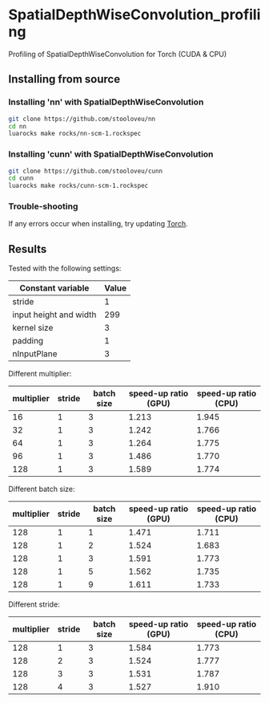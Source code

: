 # SpatialDepthWiseConvolution_profiling
Profiling of SpatialDepthWiseConvolution for Torch (CUDA &amp; CPU)
## Installing from source
### Installing 'nn' with SpatialDepthWiseConvolution
```bash
git clone https://github.com/stooloveu/nn
cd nn
luarocks make rocks/nn-scm-1.rockspec
```
### Installing 'cunn' with SpatialDepthWiseConvolution
```bash
git clone https://github.com/stooloveu/cunn
cd cunn
luarocks make rocks/cunn-scm-1.rockspec
```
### Trouble-shooting
If any errors occur when installing, try updating [Torch](https://github.com/torch/).

## Results
Tested with the following settings:

| Constant variable      	| Value 	|
|------------------------	|-------	|
| stride                 	|     1 	|
| input height and width 	|   299 	|
| kernel size            	|     3 	|
| padding                	|     1 	|
| nInputPlane            	|     3 	|

Different multiplier:

| multiplier 	| stride 	| batch size 	| speed-up ratio (GPU) 	| speed-up ratio (CPU) 	|
|------------	|--------	|------------	|----------------------	|----------------------	|
| 16         	|      1 	| 3          	| 1.213               	| 1.945                	|
| 32         	|      1 	| 3          	| 1.242               	| 1.766                	|
| 64         	|      1 	| 3          	| 1.264               	| 1.775                	|
| 96         	|      1 	| 3          	| 1.486                	| 1.770                	|
| 128        	|      1 	| 3          	| 1.589                	| 1.774                	|

Different batch size:

| multiplier 	| stride 	| batch size 	| speed-up ratio (GPU) 	| speed-up ratio (CPU) 	|
|------------	|--------	|------------	|----------------------	|----------------------	|
| 128        	|      1 	| 1          	| 1.471                	| 1.711                	|
| 128        	|      1 	| 2          	| 1.524                	| 1.683                	|
| 128        	|      1 	| 3          	| 1.591                	| 1.773               	|
| 128        	|      1 	| 5          	| 1.562                	| 1.735                	|
| 128        	|      1 	| 9          	| 1.611                	| 1.733                	|

Different stride:

| multiplier 	| stride 	| batch size 	| speed-up ratio (GPU) 	| speed-up ratio (CPU) 	|
|------------	|--------	|------------	|----------------------	|----------------------	|
| 128        	|      1 	| 3          	| 1.584                	| 1.773                	|
| 128        	|      2 	| 3          	| 1.524                	| 1.777                	|
| 128        	|      3 	| 3          	| 1.531                	| 1.787                	|
| 128        	|      4 	| 3          	| 1.527                	| 1.910                	|
